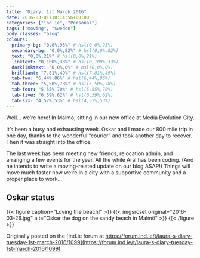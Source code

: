 ```yaml
---
title: "Diary, 1st March 2016"
date: 2016-03-01T10:14:56+00:00
categories: ["ind.ie", "Personal"]
tags: ["moving", "Sweden"]
body_classes: "blog"
colours:
  primary-bg: "0,0%,95%" # hsl(0,0%,95%)
  secondary-bg: "0,0%,82%" # hsl(0,0%,82%)
  text: "0,0%,21%" # hsl(0,0%,21%)
  linktext: "0,100%,33%" # hsl(0,100%,33%)
  darklinktext: "0,0%,0%" # hsl(0,0%,0%)
  brilliant: "7,81%,49%" # hsl(7,81%,49%)
  tab-two: "6,44%,86%" # hsl(6,44%,86%)
  tab-three: "5,50%,78%" # hsl(5,50%,78%)
  tab-four: "5,55%,70%" # hsl(5,55%,70%)
  tab-five: "6,59%,62%" # hsl(6,59%,62%)
  tab-six: "4,57%,53%" # hsl(4,57%,53%)
---
```


Well… we’re here! In Malmö, sitting in our new office at Media Evolution City.

It’s been a busy and exhausting week. Oskar and I made our 800 mile trip in one day, thanks to the wonderful “courier” and took another day to recover. Then it was straight into the office.

The last week has been meeting new friends, relocation admin, and arranging a few events for the year. All the while Aral has been coding. (And he intends to write a moving-related update on our blog ASAP!) Things will move much faster now we’re in a city with a supportive community and a proper place to work…

## Oskar status

{{< figure caption="Loving the beach!" >}}
  {{< imgsrcset original="2016-03-26.jpg" alt="Oskar the dog on the sandy beach in Malmö" >}}
{{< /figure >}}

Originally posted on the [Ind.ie forum at https://forum.ind.ie/t/laura-s-diary-tuesday-1st-march-2016/1099](https://forum.ind.ie/t/laura-s-diary-tuesday-1st-march-2016/1099)

	